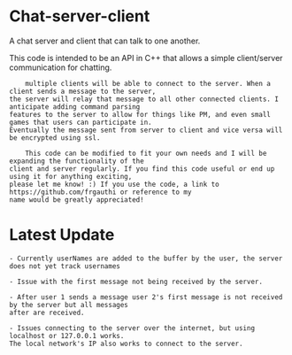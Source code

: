 # Chat-server-client
A chat server and client that can talk to one another.

This code is intended to be an API in C++  that allows a simple client/server communication for chatting.

        multiple clients will be able to connect to the server. When a client sends a message to the server, 
    the server will relay that message to all other connected clients. I anticipate adding command parsing
    features to the server to allow for things like PM, and even small games that users can participate in.
    Eventually the message sent from server to client and vice versa will be encrypted using ssl.

        This code can be modified to fit your own needs and I will be expanding the functionality of the
    client and server regularly. If you find this code useful or end up using it for anything exciting, 
    please let me know! :) If you use the code, a link to https://github.com/frgauthi or reference to my
    name would be greatly appreciated! 

# Latest Update

	- Currently userNames are added to the buffer by the user, the server does not yet track usernames
	
	- Issue with the first message not being received by the server.
	
	- After user 1 sends a message user 2's first message is not received by the server but all messages
	after are received.
	
	- Issues connecting to the server over the internet, but using localhost or 127.0.0.1 works.
	The local network's IP also works to connect to the server.
